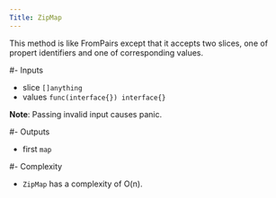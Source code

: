 ```yaml
---
Title: ZipMap
---
```


This method is like FromPairs except that it accepts two slices, one of propert
identifiers and one of corresponding values.

#- Inputs
- slice `[]anything`
- values `func(interface{}) interface{}`


**Note**: Passing invalid input causes panic.

#- Outputs
- first `map`

#- Complexity
- `ZipMap` has a complexity of O(n).

